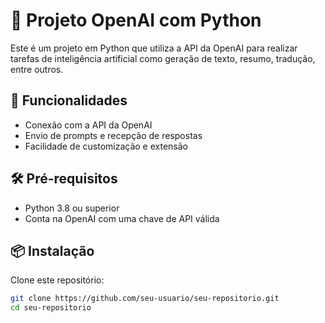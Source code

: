 # 🔑 Projeto OpenAI com Python

Este é um projeto em Python que utiliza a API da OpenAI para realizar tarefas de inteligência artificial como geração de texto, resumo, tradução, entre outros.

## 🚀 Funcionalidades

- Conexão com a API da OpenAI
- Envio de prompts e recepção de respostas
- Facilidade de customização e extensão

## 🛠️ Pré-requisitos

- Python 3.8 ou superior
- Conta na OpenAI com uma chave de API válida

## 📦 Instalação

Clone este repositório:

```bash
git clone https://github.com/seu-usuario/seu-repositorio.git
cd seu-repositorio

